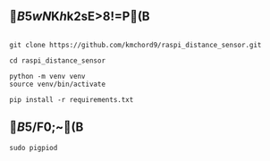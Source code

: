 ## $B5wN%%;%s%5$K$h$k2sE>8!=P(B

```

git clone https://github.com/kmchord9/raspi_distance_sensor.git

cd raspi_distance_sensor

python -m venv venv
source venv/bin/activate

pip install -r requirements.txt

```

## $B%i%:%Q%$5/F0;~(B

```
sudo pigpiod

```
